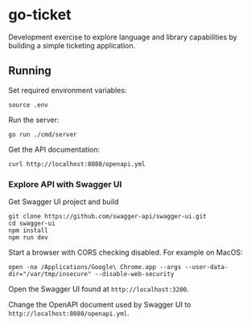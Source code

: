 # go-ticket

Development exercise to explore language and library capabilities by building a simple ticketing application.

## Running

Set required environment variables:

```
source .env
```

Run the server:

```
go run ./cmd/server
```

Get the API documentation:

```
curl http://localhost:8080/openapi.yml
```

### Explore API with Swagger UI

Get Swagger UI project and build

```
git clone https://github.com/swagger-api/swagger-ui.git
cd swagger-ui
npm install
npm run dev
```

Start a browser with CORS checking disabled. For example on MacOS:

```
open -na /Applications/Google\ Chrome.app --args --user-data-dir="/var/tmp/insecure" --disable-web-security
```

Open the Swagger UI found at `http://localhost:3200`.

Change the OpenAPI document used by Swagger UI to `http://localhost:8080/openapi.yml`.
